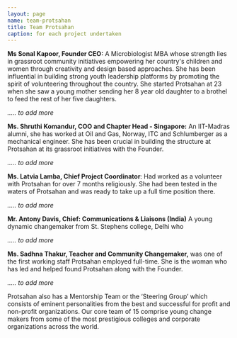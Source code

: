 ```yaml
---
layout: page
name: team-protsahan
title: Team Protsahan
caption: for each project undertaken
---
```

**Ms Sonal Kapoor, Founder CEO:** A Microbiologist MBA whose strength lies in grassroot community
initiatives empowering her country's children and women through creativity and design based
approaches. She has been influential in building strong youth leadership platforms by promoting
the spirit of volunteering throughout the country. She started Protsahan at 23 when she saw a
young mother sending her 8 year old daughter to a brothel to feed the rest of her five daughters.

*..... to add more*

**Ms. Shruthi Komandur, COO and Chapter Head - Singapore:** An IIT-Madras alumni, she has worked
at Oil and Gas, Norway, ITC and Schlumberger as a mechanical engineer. She has been crucial in
building the structure at Protsahan at its grassroot initiatives with the Founder.

*..... to add more*

**Ms. Latvia Lamba, Chief Project Coordinator**: Had worked as a volunteer with Protsahan for over 7
months religiously. She had been tested in the waters of Protsahan and was ready to take up a full
time position there.

*..... to add more*

**Mr. Antony Davis, Chief: Communications & Liaisons (India)** A young dynamic changemaker from
St. Stephens college, Delhi who

*..... to add more*

**Ms. Sadhna Thakur, Teacher and Community Changemaker,** was one of the first working staff
Protsahan employed full-time. She is the woman who has led and helped found Protsahan along
with the Founder.

*..... to add more*

Protsahan also has a Mentorship Team or the ‘Steering Group’ which consists of
eminent personalities from the best and successful for profit and non-profit organizations. Our
core team of 15 comprise young change makers from some of the most prestigious colleges and
corporate organizations across the world.
